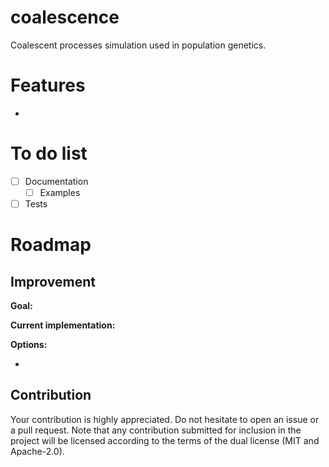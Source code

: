 # coalescence
Coalescent processes simulation used in population genetics.

# Features

- 

# To do list

- [ ] Documentation
  - [ ] Examples
- [ ] Tests

# Roadmap

## Improvement

**Goal:** 

**Current implementation:** 

**Options:**

- 

## Contribution

Your contribution is highly appreciated. Do not hesitate to open an issue or a pull request. Note that any contribution submitted for inclusion in the project will be licensed according to the terms of the dual license (MIT and Apache-2.0).